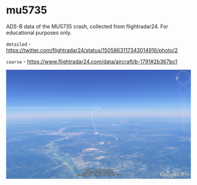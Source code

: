 # mu5735

ADS-B data of the MU5735 crash, collected from flightradar24.
For educational purposes only.

`detailed` - https://twitter.com/flightradar24/status/1505863117343014916/photo/2

`coarse` - https://www.flightradar24.com/data/aircraft/b-1791#2b367bc1

![path](path.png)